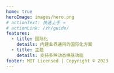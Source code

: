 ```yaml
---
home: true
heroImage: images/hero.png
# actionText: 快速上手 →
# actionLink: /zh/guide/
features:
  - title: 国际化
    details: 内建业界通用的国际化方案
  - title: 主题
    details: 支持多种动态换肤功能
footer: MIT Licensed | Copyright © 2023
---
```



